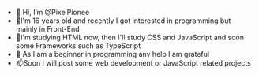 - 👋 Hi, I’m @PixelPionee
- 👀I'm 16 years old and recently I got interested in programming but mainly in Front-End
- 🌱I'm studying HTML now, then I'll study CSS and JavaScript and soon some Frameworks such as TypeScript
- 💞️ As I am a beginner in programming any help I am grateful
- 📫Soon I will post some web development or JavaScript related projects

<!---
PixelPionee/PixelPionee is a ✨ special ✨ repository because its `README.md` (this file) appears on your GitHub profile.
You can click the Preview link to take a look at your changes.
--->
